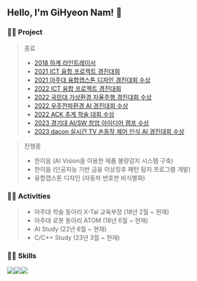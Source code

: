 ## Hello, I'm GiHyeon Nam! 👋

### 👨‍🎓 Project
> 종료
> - <a href="https://github.com/gihyeon0903/Line_tracer_freshman">2018 하계 라인트레이서</a>
> - <a href="https://github.com/gihyeon0903/ICT-fusion-Project-Competition-2021">2021 ICT 융합 프로젝트 경진대회</a>
> - <a href="https://github.com/gihyeon0903/Capstone-Design-competition">2021 아주대 융합캡스톤 디자인 경진대회 수상</a>
> - <a href="https://github.com/gihyeon0903/ICT-fusion-Project-Competition-2022">2022 ICT 융합 프로젝트 경진대회</a>
> - <a href="https://github.com/gihyeon0903/morai-autonomous-car-competition">2022 국민대 가상환경 자율주행 경진대회 수상</a>
> - <a href="https://github.com/gihyeon0903/Space-Weather-prediction-competition">2022 우주전파환경 AI 경진대회 수상</a>
> - <a href="https://github.com/gihyeon0903/ACK-conference-paper">2022 ACK 추계 학술 대회 수상</a>
> - <a href="https://github.com/gihyeon0903/AI-SW-Foundation-idea-camp">2023 경기대 AI/SW 창업 아이디어 캠프 수상</a>
> - <a href="https://github.com/gihyeon0903/dacon-compeition-2023-1">2023 dacon 실시간 TV 손동작 제어 인식 AI 경진대회 수상</a>

> 진행중
> - 한이음 (AI Vision을 이용한 제품 불량감지 시스템 구축)
> - 한이음 (인공지능 기반 금융 이상징후 패턴 탐지 프로그램 개발)
> - 융합캡스톤 디자인 (자동차 번호판 비식별화)

### 👨‍🎓 Activities
> - 아주대 학술 동아리 X-Tal 교육부장 (18년 2월 ~ 현재)
> - 아주대 로봇 동아리 ATOM (18년 6월 ~ 현재)
> - AI Study (22년 6월 ~ 현재)
> - C/C++ Study (23년 3월 ~ 현재)

### 👨‍🎓 Skills
<img src="https://img.shields.io/badge/Python-3776AB?style=flat&logo=Python&logoColor=white" /><img src="https://img.shields.io/badge/PyTorch-EE4C2C?style=flat&logo=pytorch&logoColor=white" /><img src="https://img.shields.io/badge/Keras-D00000?style=flat&logo=keras&logoColor=white" /><br>
<!-- <img src="https://github-readme-stats.vercel.app/api/top-langs/?username=gihyeon0903&layout=compact"><br><br> -->
